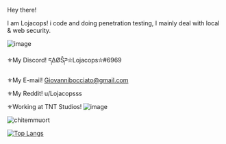 Hey there! 

I am Lojacops! i code and doing penetration testing, I mainly deal with local & web security.

![image](https://user-images.githubusercontent.com/68278515/116513600-24408380-a8ca-11eb-827e-d06ed63cde49.png)

⚜My Discord! དΔØŜཌ⛥Lojacops⛥#6969

⚜My E-mail! Giovannibocciato@gmail.com

⚜My Reddit! u/Lojacopsss

⚜Working at TNT Studios! ![image](https://user-images.githubusercontent.com/68278515/114585830-56c06e80-9c84-11eb-8603-83012fbfe189.png)

![chitemmuort](https://github-readme-stats.vercel.app/api?username=Lojacops&show_icons=true&theme=merko)

[![Top Langs](https://github-readme-stats.vercel.app/api/top-langs/?username=Lojacops&layout=compact)](https://github.com/Lojacops/github-readme-stats)
